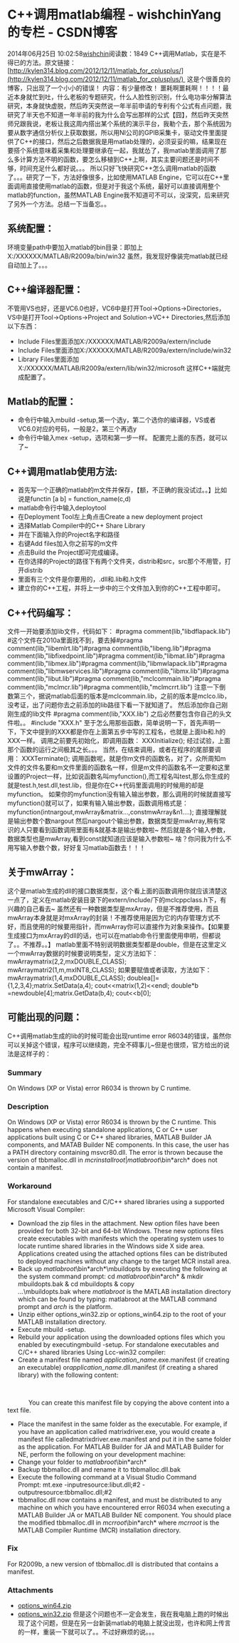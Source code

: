 # C++调用matlab编程 - wishchinYang的专栏 - CSDN博客
2014年06月25日 10:02:58[wishchin](https://me.csdn.net/wishchin)阅读数：1849
C++调用Matlab，实在是不得已的方法。原文链接：
[http://kylen314.blog.com/2012/12/11/matlab_for_cplusplus/](http://kylen314.blog.com/2012/12/11/matlab_for_cplusplus/)  这是个很善良的博客，只出现了一个小小的错误！
内容：有少量修改！
噩耗啊噩耗啊！！！！最近本身就忙到吐，什么老板的专题研究，什么人脸性别识别，什么电功率分解算法研究，本身就快虚脱，然后昨天突然说一年半前申请的专利有个公式有点问题，我研究了半天也不知道一年半前的我为什么会写出那样的公式【囧】，然后昨天突然师兄跟我说，老板让我这周内搭出某个系统的演示平台，我勒个去，那个系统因为要从数字通信分析仪上获取数据，所以用NI公司的GPIB采集卡，驱动文件里面提供了C++的接口，然后之后数据我是用matlab处理的，必须妥妥的嘛，结果现在要搭个系统意味着采集和处理要继承在一起，我就怂了，我matlab里面调用了那么多计算方法不明的函数，要怎么移植到C++上啊，其实主要问题还是时间不够，时间充足什么都好说。。。
所以只好飞快研究C++怎么调用matlab的函数了。。。研究了一下，方法好像很多，比如使用MATLAB Engine，它可以在C++里面调用直接使用matlab的函数，但是对于我这个系统，最好可以直接调用整个matlab的function，虽然MATLAB Engine我不知道可不可以，没深究，后来研究了另外一个方法。总结一下当备忘。。
## 系统配置：
环境变量path中要加入matlab的bin目录：即加上X:/XXXXXX/MATLAB/R2009a/bin/win32
虽然，我发现好像装完matlab就已经自动加上了。。。
## C++编译器配置：
不管用VS也好，还是VC6.0也好，VC6中是打开Tool→Options→Directories，VS中是打开Tool→Options→Project and Solution→VC++ Directories,然后添加以下东西：
- Include Files里面添加X:/XXXXXX/MATLAB/R2009a/extern/include
- Include Files里面添加X:/XXXXXX/MATLAB/R2009a/extern/include/win32
- Library Files里面添加X:/XXXXXX/MATLAB/R2009a/extern/lib/win32/microsoft
这样C++端就完成配置了。
## Matlab的配置：
- 命令行中输入mbuild -setup,第一个选y，第二个选你的编译器，VS或者VC6.0对应的号码，一般是2，第三个再选y
- 命令行中输入mex -setup，选项和第一步一样。
配置完上面的东西，就可以了~
## C++调用matlab使用方法:
- 首先写一个正确的matlab的m文件并保存，【额，不正确的我没试过。。】比如说是functin [a b] = function_name(c,d)
- matlab命令行中输入deploytool
- 在Deployment Tool左上角点击Create a new deployment project
- 选择Matlab Compiler中的C++ Share Library
- 并在下面输入你的Project名字和路径
- 右键Add files加入你之前写的m文件
- 点击Build the Project即可完成编译。
- 在你选择的Project的路径下有两个文件夹，distrib和src，src那个不用管，打开distrib
- 里面有三个文件是你要用的，.dll和.lib和.h文件
- 建立你的C++工程，并将上一步中的三个文件加入到你的C++工程中即可。
## C++代码编写：
文件一开始要添加lib文件，代码如下：
#pragma comment(lib,"libdflapack.lib")  #这个文件在2010a里面找不到，要去掉#pragma comment(lib,"libemlrt.lib")#pragma comment(lib,"libeng.lib")#pragma comment(lib,"libfixedpoint.lib")#pragma comment(lib,"libmat.lib")#pragma comment(lib,"libmex.lib")#pragma comment(lib,"libmwlapack.lib")#pragma comment(lib,"libmwservices.lib")#pragma comment(lib,"libmx.lib")#pragma comment(lib,"libut.lib")#pragma comment(lib,"mclcommain.lib")#pragma comment(lib,"mclmcr.lib")#pragma comment(lib,"mclmcrrt.lib")
注意一下倒数第三个，据说matlab后面的版本是mclcommain.lib，之前的版本是mclco.lib，没考证，出了问题你去之前添加的lib路径下看一下就知道了。
然后添加你自己刚刚生成的lib文件
#pragma comment(lib,"XXX.lib")
之后必然要包含你自己的头文件啦。。
#include "XXX.h"
至于怎么用那些函数，简单说明一下，首先声明一下，下文中提到的XXX都是你在上面第五步中写的工程名，也就是上面lib和.h的XXX一样。
调用之前要先初始化，即调用函数：
XXXInitialize();
经过试验，上面那个函数的运行之间极其之长。。。
当然，在结束调用，或者在程序的尾部要调用：
XXXTerminate();
调用函数呢，就是你m文件的函数名，对了，众所周知m文件的文件名要和m文件里面的函数名一样，但是m文件的函数名不一定要和这里设置的Project一样，比如说函数名叫myfunction(),而工程名叫test,那么你生成的就是test.h,test.dll,test.lib，但是你在C++代码里面调用的时候用的却是myfunction。
如果你的myfunction没有输入输出参数，那么调用的时候就直接写myfunction()就可以了，如果有输入输出参数，函数调用格式是：
myfunction(intnargout,mwArray&matrix...,constmwArray&n1....);
直接理解就是输出参数个数nargout
然后nargout个输出参数，数据类型是mwArray,稍有常识的人只要看到函数调用里面有&就基本是输出参数啦~
然后就是各个输入参数，数据类型也是mwArray,看到const就知道应该是输入参数啦~
啥？你问我为什么不用写输入参数个数，好好复习matlab函数去！！！
## 关于mwArray：
这个是matlab生成的dll的接口数据类型，这个看上面的函数调用你就应该清楚这一点了，定义在matlab安装目录下的extern/include/下的mclcppclass.h下，有兴趣的自己看去~
虽然还有一种数据类型是mxArray，但是不推荐使用，而且mwArray本身就是对mxArray的封装！不推荐使用是因为它的内存管理方式不好，而且使用的时候要用指针，而mwArray你可以直接作为对象来操作。【如果要生成接口为mxArray的dll的话，也可以在matlab命令行里面使用申明，但都说了。。不推荐。。】
matlab里面不特别说明数据类型都是double，但是在这里定义一个mwArray数据的时候要说明类型，定义方法如下：
mwArraymatrix(2,2,mxDOUBLE_CLASS);
mwArraymatri2(1,m,mxINT8_CLASS);
如果要赋值或者读取，方法如下：
mwArraymatrix(1,4,mxDOUBLE_CLASS);
doublea[]={1,2,3,4};matrix.SetData(a,4);
cout<<matrix(1,2)<<endl;
double*b =newdouble[4];matrix.GetData(b,4);
cout<<b[0];
## 可能出现的问题：
C++调用matlab生成的lib的时候可能会出现runtime error R6034的错误，虽然你可以关掉这个错误，程序可以继续跑，完全不碍事儿~但是也很烦，官方给出的说法是这样子的：
### Summary
On Windows (XP or Vista) error R6034 is thrown by C runtime.
### Description
On Windows (XP or Vista) error R6034 is thrown by the C runtime. This happens when executing standalone applications, C or C++ user applications built using C or C++ shared libraries, MATLAB Builder JA components, and MATAB Builder NE components.
In this case, the user has a PATH directory containing msvcr80.dll. The error is thrown because the version of tbbmalloc.dll in *mcrinstallroot*|*matlabroot*\bin\*arch* does not contain a manifest.
### Workaround
For standalone executables and C/C++ shared libraries using a supported Microsoft Visual Compiler:
- Download the zip files in the attachment. New option files have been provided for both 32-bit and 64-bit Windows. These new options files create executables with manifests which the operating system uses to locate runtime shared libraries in the Windows
 side X side area. Applications created using the attached options files can be distributed to deployed machines without any change to the target MCR install area.
- Back up *matlabroot*\bin\*arch*\mbuildopts by executing the following at the system command prompt: cd *matlabroot*\bin\*arch* & mkdir mbuildopts.bak & cd mbuildopts & copy *.*..\mbuildopts.bak where *matlabroot* is
 the MATLAB installation directory which can be found by typing: matlabroot at the MATLAB command prompt and *arch* is the platform.
- Unzip either options_win32.zip or options_win64.zip to the root of your MATLAB installation directory.
- Execute mbuild -setup.
- Rebuild your application using the downloaded options files which you enabled by executingmbuild -setup.
For standalone executables and C/C++ shared libraries Using Lcc-win32 compiler:
- Create a manifest file named *application_name*.exe.manifest (if creating an executable) or*application_name*.dll.manifest (if creating a shared library) with the following content:
<?xml version='1.0' encoding='UTF-8' standalone='yes'?> 
<assembly xmlns='urn:schemas-microsoft-com:asm.v1' manifestVersion='1.0'> 
<dependency> 
<dependentAssembly> 
<assemblyIdentity type='win32' name='Microsoft.VC80.CRT' version='8.0.50727.762' processorArchitecture='x86' publicKeyToken='1fc8b3b9a1e18e3b' /> 
</dependentAssembly> 
</dependency> 
</assembly>
You can create this manifest file by copying the above content into a text file.
- Place the manifest in the same folder as the executable. For example, if you have an application called matrixdriver.exe, you would create a manifest file calledmatrixdriver.exe.manifest and put it in the same folder as the application.
For MATLAB Builder for JA and MATLAB Builder for NE, perform the following on your development machine:
- Change your folder to *matlabroot*\bin\*arch*
- Backup tbbmalloc.dll and rename it to tbbmalloc.dll.bak
- Execute the following command at a Visual Studio Command Prompt: mt.exe -inputresource:libut.dll;#2 -outputresource:tbbmalloc.dll;#2
- tbbmalloc.dll now contains a manifest, and must be distributed to any machine on which you have encountered error R6034 when executing a MATLAB Builder JA or MATLAB Builder NE component. You should place the modified tbbmalloc.dll in *mcrroot*\bin\*arch* where *mcrroot* is
 the MATLAB Compiler Runtime (MCR) installation directory.
### Fix
For R2009b, a new version of tbbmalloc.dll is distributed that contains a manifest.
### Attachments
- [options_win64.zip](http://www.mathworks.com/support/bugreports/license/accept_license/2061?fname=options_win64.zip&geck_id=531531)
- [options_win32.zip](http://www.mathworks.com/support/bugreports/license/accept_license/2062?fname=options_win32.zip&geck_id=531531)
但是这个问题也不一定会发生，我在我电脑上跑的时候出现了这个问题，但是在另一台新装matlab的电脑上就没出现，也许和网上传言的一样，重装一下就可以了。。不过好麻烦的说。。。
